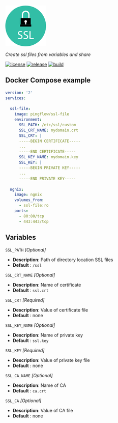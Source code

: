![SSL](icon-ssl.png)

_Create ssl files from variables and share_

[![license](https://img.shields.io/github/license/Pingflow/ssl-file.svg?style=for-the-badge)](https://github.com/Pingflow/ssl-file/blob/master/LICENSE)
[![release](https://img.shields.io/github/release/Pingflow/ssl-file.svg?style=for-the-badge)](https://github.com/Pingflow/ssl-file/releases)
[![build](https://img.shields.io/docker/build/pingflow/ssl-file.svg?style=for-the-badge)](https://hub.docker.com/r/pingflow/ssl-file/)

Docker Compose example
----------------------

```yaml
version: '2'
services:

  ssl-file:
    image: pingflow/ssl-file
    environment:
      SSL_PATH: /etc/ssl/custom
      SSL_CRT_NAME: mydomain.crt
      SSL_CRT: |
      -----BEGIN CERTIFICATE-----
      ...
      -----END CERTIFICATE-----
      SSL_KEY_NAME: mydomain.key
      SSL_KEY: |
      -----BEGIN PRIVATE KEY-----
      ...
      -----END PRIVATE KEY-----
      
  ngnix:
    image: ngnix
    volumes_from:
      - ssl-file:ro
    ports:
      - 80:80/tcp
      - 443:443/tcp
```

Variables
---------

`SSL_PATH` *[Optional]*
- __Description__: Path of directory location SSL files
- __Default__ : `/ssl`

`SSL_CRT_NAME` *[Optional]*
- __Description__: Name of certificate
- __Default__ : `ssl.crt`

`SSL_CRT` *[Required]*
- __Description__: Value of certificate file
- __Default__ : none

`SSL_KEY_NAME` *[Optional]*
- __Description__: Name of private key
- __Default__ : `ssl.key`

`SSL_KEY` *[Required]*
- __Description__: Value of private key file
- __Default__ : none

`SSL_CA_NAME` *[Optional]*
- __Description__: Name of CA
- __Default__ : `ca.crt`

`SSL_CA` *[Optional]*
- __Description__: Value of CA file
- __Default__ : none
